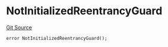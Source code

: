 # NotInitializedReentrancyGuard
[Git Source](https://github.com/matter-labs/zksync-contracts/blob/a1506a91fd7e3b73aa6fe10caf12e32f39e26211/contracts/l1-contracts/common/L1ContractErrors.sol)


```solidity
error NotInitializedReentrancyGuard();
```

